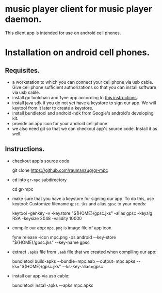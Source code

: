 # music player client for music player daemon.

This client app is intended for use on android cell phones.

# Installation on android cell phones.

## Requisites.

* a workstation to which you can connect your cell phone via usb cable.
  Give cell phone sufficient authorizations so that you can install software
  via usb cable.
* install go toolchain and fyne app according to
  [this instructions](https://docs.fyne.io/started/packaging).
* install java sdk if you do not yet have a keystore to sign our app.
  We will keytool from it later to create a keystore.
* install bundletool and android-ndk from Google's android's developing kit.
* provide an app icon for your android cell phone.
* we also need git so that we can checkout app's source code.
  Install it as well.

## Instructions.

* checkout app's source code

	git clone https://github.com/raumanzug/gr-mpc

* cd into `gr-mpc` subdirectory

	cd gr-mpc

* make sure that you have a keystore for signing our app.  To do this, use
  keytool:  Customize filename `gpsc.jks` and alias `gpsc` to your needs:

	keytool -genkey -v -keystore "${HOME}/gpsc.jks" -alias gpsc -keyalg RSA -keysize 2048 -validity 10000

* compile our app: `mpc.png` is image file of app icon.

	fyne release -icon mpc.png -os android --key-store "${HOME}/gpsc.jks" --key-name gpsc

* extract `.apks` file from `.aab` file that we created when compiling
  our app:

	bundletool build-apks --bundle=mpc.aab --output=mpc.apks --ks="${HOME}/gpsc.jks" --ks-key-alias=gpsc

* install our app via usb cable:

	bundletool install-apks --apks mpc.apks

